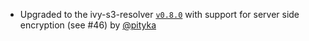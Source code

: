 * Upgraded to the ivy-s3-resolver [`v0.8.0`](https://github.com/ohnosequences/ivy-s3-resolver/releases/tag/v0.8.0) with support for server side encryption (see #46) by [@pityka](https://github.com/pityka)
